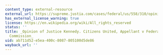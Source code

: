 ```yaml
---
content_type: external-resource
external_url: https://supreme.justia.com/cases/federal/us/558/310/opinion.html
has_external_license_warning: true
license: https://en.wikipedia.org/wiki/All_rights_reserved
status: ''
title: _Opinion of Justice Kennedy. Citizens United, Appellant v Federal Election
  Commission_
uid: ab711d52-e5ea-400c-8087-805100d5de86
wayback_url: ''
---
```

